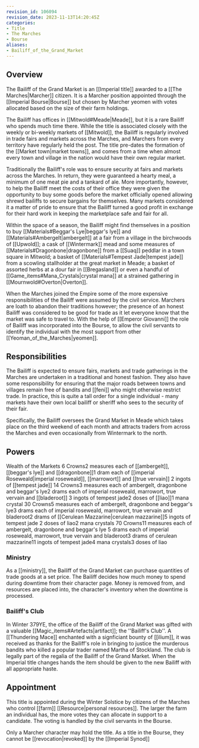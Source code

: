 ```yaml
---
revision_id: 106094
revision_date: 2023-11-13T14:20:45Z
categories:
- Title
- The Marches
- Bourse
aliases:
- Bailiff_of_the_Grand_Market
---
```



## Overview
The Bailiff of the Grand Market is an [[Imperial title]]  awarded to a [[The Marches|Marcher]] citizen. It is a Marcher position appointed through the [[Imperial Bourse|Bourse]] but chosen by Marcher yeomen with votes allocated based on the size of their farm holdings.

The Bailiff has offices in [[Mitwold#Meade|Meade]], but it is a rare Bailiff who spends much time there. While the title is associated closely with the weekly or bi-weekly markets of [[Mitwold]], the Bailiff is regularly involved in trade fairs and markets across the Marches, and Marchers from every territory have regularly held the post. The title pre-dates the formation of the [[Market town|market towns]], and comes from a time when almost every town and village in the nation would have their own regular market.

Traditionally the Bailiff's role was to ensure security at fairs and markets across the Marches. In return, they were guaranteed a hearty meal, a minimum of one meat pie and a tankard of ale. More importantly, however, to help the Bailiff meet the costs of their office they were given the opportunity to buy some goods before the market officially opened allowing shrewd bailiffs to secure bargains for themselves. Many markets considered it a matter of pride to ensure that the Bailiff turned a good profit in exchange for their hard work in keeping the marketplace safe and fair for all.

Within the space of a season, the Bailiff might find themselves in a position to buy [[Materials#Beggar's Lye|beggar's lye]] and [[Materials#Ambergelt|ambergelt]] at a fair from a village in the birchwoods of [[Upwold]]; a cask of [[Wintermark]] mead and some measures of [[Materials#Dragonbone|dragonbone]] from a [[Suaq]] peddlar in a town square in Mitwold; a basket of [[Materials#Tempest Jade|tempest jade]] from a scowling stallholder at the great market in Meade; a basket of assorted herbs at a dour fair in [[Bregasland]] or even a handful of [[Game_items#Mana_Crystals|crystal mana]] at a strained gathering in [[Mournwold#Overton|Overton]].

When the Marches joined the Empire some of the more expensive responsibilities of the Bailiff were assumed by the civil service. Marchers are loath to abandon their traditions however; the presence of an honest Bailiff was considered to be good for trade as it let everyone know that the market was safe to travel to. With the help of [[Emperor Giovanni]] the role of Bailiff was incorporated into the Bourse, to allow the civil servants to identify the individual with the most support from other [[Yeoman_of_the_Marches|yeomen]].
## Responsibilities
The Bailiff is expected to ensure fairs, markets and trade gatherings in the Marches are undertaken in a traditional and honest fashion. They also have some responsibility for ensuring that the major roads between towns and villages remain free of bandits and [[feni]] who might otherwise restrict trade. In practice, this is quite a tall order for a single individual - many markets have their own local bailiff or sheriff who sees to the security of their fair.

Specifically, the Bailiff oversees the Grand Market in Meade which takes place on the third weekend of each month and attracts traders from across the Marches and even occasionally from Wintermark to the north.

## Powers

Wealth of the Markets
6 Crowns2 measures each of [[ambergelt]], [[beggar's lye]] and [[dragonbone]]1 dram each of [[imperial Roseweald|imperial roseweald]], [[marrowort]] and [[true vervain]] 2 ingots of [[tempest jade]]
14 Crowns3 measures each of ambergelt, dragonbone and beggar's lye2 drams each of imperial roseweald, marrowort, true vervain and [[bladeroot]] 3 ingots of tempest jade2 doses of [[liao]]1 mana crystal
30 Crowns5 measures each of ambergelt, dragonbone and beggar's lye3 drams each of imperial roseweald, marrowort, true vervain and bladeroot2 drams of [[Cerulean Mazzarine|cerulean mazzarine]]5 ingots of tempest jade 2 doses of liao2 mana crystals
70 Crowns11 measures each of ambergelt, dragonbone and beggar's lye 5 drams each of imperial roseweald, marrowort, true vervain and bladeroot3 drams of cerulean mazzarine11 ingots of tempest jade4 mana crystals3 doses of liao


### Ministry
As a [[ministry]], the Bailiff of the Grand Market can purchase quantities of trade goods at a set price. The Bailiff decides how much money to spend during downtime from their character page. Money is removed from, and resources are placed into, the character's inventory when the downtime is processed.

### Bailiff's Club
In Winter 379YE, the office of the Bailiff of the Grand Market was gifted with a valuable [[Magic_items#Artefacts|artifact]]; the ''Bailiff's Club''. A [[Thundering Mace]] enchanted with a signficiant bounty of [[ilium]], it was received as thanks for the Bailiff's role in bringing to justice the murderous bandits who killed a popular trader named Martha of Stockland. The club is legally part of the regalia of the Bailiff of the Grand Market. When the Imperial title changes hands the item should be given to the new Bailiff with all appropriate haste.

## Appointment
This title is appointed during the Winter Solstice by citizens of the Marches who control [[farm]] [[Resource|personal resources]]. The larger the farm an individual has, the more votes they can allocate in support to a candidate. The voting is handled by the civil servants in the Bourse. 

Only a Marcher character may hold the title.  As a title in the Bourse, they cannot be [[revocation|revoked]] by the [[Imperial Synod]]




